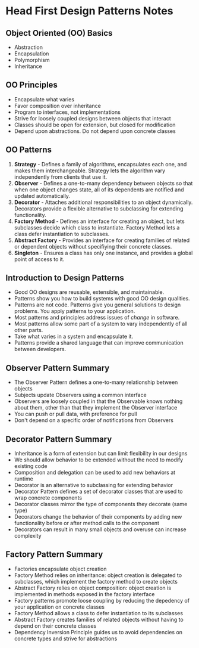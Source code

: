 # Head First Design Patterns Notes

## Object Oriented (OO) Basics

- Abstraction
- Encapsulation
- Polymorphism
- Inheritance

## OO Principles

- Encapsulate what varies
- Favor composition over inheritance
- Program to interfaces, not implementations
- Strive for loosely coupled designs between objects that interact
- Classes should be open for extension, but closed for modification
- Depend upon abstractions. Do not depend upon concrete classes

## OO Patterns

1. **Strategy** - Defines a family of algorithms, encapsulates each one, and makes them interchangeable. Strategy lets the algorithm vary independently from clients that use it.
2. **Observer** - Defines a one-to-many dependency between objects so that when one object changes state, all of its dependents are notified and updated automatically.
3. **Decorator** - Attaches additional responsibilities to an object dynamically. Decorators provide a flexible alternative to subclassing for extending functionality.
4. **Factory Method** - Defines an interface for creating an object, but lets subclasses decide which class to instantiate. Factory Method lets a class defer instantiation to subclasses.
5. **Abstract Factory** - Provides an interface for creating families of related or dependent objects without specifiying their concrete classes.
6. **Singleton** - Ensures a class has only one instance, and provides a global point of access to it.

## Introduction to Design Patterns

- Good OO designs are reusable, extensible, and maintainable.
- Patterns show you how to build systems with good OO design qualities.
- Patterns are not code. Patterns give you general solutions to design problems. You apply patterns to your application.
- Most patterns and principles address issues of _change_ in software.
- Most patterns allow some part of a system to vary independently of all other parts.
- Take what varies in a system and encapsulate it.
- Patterns provide a shared language that can improve communication between developers.

## Observer Pattern Summary

- The Observer Pattern defines a one-to-many relationship between objects
- Subjects update Observers using a common interface
- Observers are loosely coupled in that the Observable knows nothing about them, other than that they implement the Observer interface
- You can push or pull data, with preference for pull
- Don't depend on a specific order of notifications from Observers

## Decorator Pattern Summary

- Inheritance is a form of extension but can limit flexibility in our designs
- We should allow behavior to be extended without the need to modify existing code
- Composition and delegation can be used to add new behaviors at runtime
- Decorator is an alternative to subclassing for extending behavior
- Decorator Pattern defines a set of decorator classes that are used to wrap concrete components
- Decorator classes mirror the type of components they decorate (same type)
- Decorators change the behavior of their components by adding new functionality before or after method calls to the component
- Decorators can result in many small objects and overuse can increase complexity

## Factory Pattern Summary

- Factories encapsulate object creation
- Factory Method relies on inheritance: object creation is delegated to subclasses, which implement the factory method to create objects
- Abstract Factory relies on object composition: object creation is implemented in methods exposed in the factory interface
- Factory patterns promote loose coupling by reducing the depedency of your application on concrete classes
- Factory Method allows a class to defer instantiation to its subclasses
- Abstract Factory creates families of related objects without having to depend on their concrete classes
- Dependency Inversion Principle guides us to avoid dependencies on concrete types and strive for abstractions
